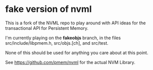 fake version of nvml
====================

This is a fork of the NVML repo to play around with
API ideas for the transactional API for Persistent Memory.

I'm currently playing on the **fakeobjs** branch, in the files
src/include/libpmem.h, src/objs.[ch], and src/test.

None of this should be used for anything you care about at this point.

See https://github.com/pmem/nvml for the actual NVM Library.

